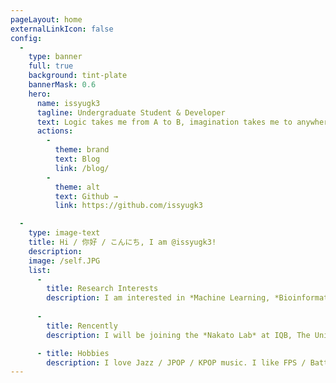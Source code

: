 ```yaml
---
pageLayout: home
externalLinkIcon: false
config:
  -
    type: banner
    full: true
    background: tint-plate
    bannerMask: 0.6
    hero:
      name: issyugk3
      tagline: Undergraduate Student & Developer
      text: Logic takes me from A to B, imagination takes me to anywhere.
      actions:
        -
          theme: brand
          text: Blog
          link: /blog/
        -
          theme: alt
          text: Github →
          link: https://github.com/issyugk3

  -
    type: image-text
    title: Hi / 你好 / こんにち, I am @issyugk3!
    description: 
    image: /self.JPG
    list:
      -
        title: Research Interests
        description: I am interested in *Machine Learning, *Bioinformatics&Computational Biology, *Data Mining&Visualization, *Image Processing.
        
      -
        title: Rencently
        description: I will be joining the *Nakato Lab* at IQB, The University of Tokyo. I am really excited about this new journey!

      - title: Hobbies
        description: I love Jazz / JPOP / KPOP music. I like FPS / Battle Royale / ACT / RPG types of games.
---
```

